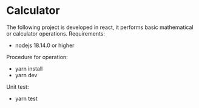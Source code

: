 # Calculator

The following project is developed in react, it performs basic mathematical or calculator operations. Requirements:
- nodejs 18.14.0 or higher

Procedure for operation:
- yarn install
- yarn dev

Unit test:
- yarn test